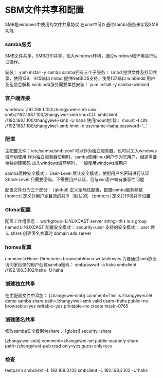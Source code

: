 # SBM文件共享和配置
SMB是windows中使用的文件共享协议
在unix中可以通过samba服务来实现SMB功能

### samba服务
SMB文件共享，SMB打印共享，加入windows环境，通过windows域环境进行认证操作。

安装：
yum install -y samba
samba拥有三个子服务：
smbd 提供文件及打印共享，使用139、445端口
mnbd 提供NetBIOS支持，使用137端口
winbindd 用户及组信息解析
winbindd服务需要单独安装：
yum install -y samba-winbind

### 客户端连接
windows:
\\192.168.1.100\zhangyiwei-smb
unix:
smb://192.168.1.100/zhangyiwei-smb
linuxCLI:
smbclient //192.168.1.100/zhangyiwei-smb -U haha
使用mount挂载：
mount -t cifs //192.168.1.100/zhangyiwei-smb /mnt -o username=haha,password='...'

### 配置
主配置文件：/etc/samba/smb.conf
可以作为独立服务器，也可以加入windows域环境使用
作为独立服务器使用时，samba使用linux用户作为其用户，但是需要单独创建密码
加入windows域环境时，一般使用windows域用户

samba两种安全模式：
User-Level 默认安全模式，使用用户名密码进行认证
Share-Level 只需要密码，不需要用户认证，但与win客户端有兼容性问题

配置文件分为三个部分：
[global] 定义全局性配置，配置samba服务参数
[homes] 定义对用户家目录的共享（默认的）
[printers] 定义打印机共享设置

### Global配置
配置工作组信息：
workgroup=LINUXCAST
server string=this is a group named LINUXCAST
配置安全模式：
security=user
支持的安全模式：
user 默认
share 创建匿名共享时
domain
ads
server

### homes配置
comment=Home Directories
browseable=no
writable=yes
为要通过smb协议访问家目录的用户创建samba密码：
smbpasswd -a haha
smbclient //192.168.3.102/haha -U haha

### 创建独立共享
在主配置文件中添加：
[zhangyiwei-smb]
comment=This is zhangyiwei.net demo samba share
path=/zhangyiwei-smb
valid users=haha
public=no
browsable=yes
writable=yes
printable=no
create mask=0765

### 创建匿名共享
修改samba安全级别为share：
[global]
security=share

[zhangyiwei-pub]
comment=zhangyiwei.net public readonly share
path=/zhangyiwei-pub
read only=yes
guest only=yes

### 检查
testparm
smbclient -L 192.168.3.102
smbclient -L 192.168.3.102 -U haha